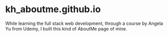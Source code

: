 # kh_aboutme.github.io
While learning the full stack web development, through a course by Angela Yu from Udemy, I built this kind of AboutMe page of mine.
